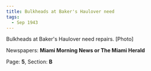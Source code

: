 ```yaml
---  
title: Bulkheads at Baker's Haulover need  
tags:  
  - Sep 1943  
---  
```

  
Bulkheads at Baker's Haulover need repairs. [Photo]  
  
Newspapers: **Miami Morning News or The Miami Herald**  
  
Page: **5**, Section: **B** 
